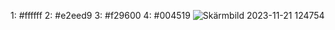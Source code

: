 1: #ffffff
2: #e2eed9
3: #f29600
4: #004519
![Skärmbild 2023-11-21 124754](https://github.com/edvinamborg/Infobord-T4/assets/146072634/3b999c5c-5552-4c31-8166-074d3bc7b9c4)
